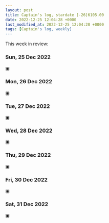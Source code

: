 ```yaml
---
layout: post
title: Captain's log, stardate [-26]6105.00
date: 2022-12-25 12:04:28 +0000
last_modified_at: 2022-12-25 12:04:28 +0000
tags: [Captain's log, weekly]
---
```


This week in review:

<!-- more -->

### Sun, 25 Dec 2022

▣

### Mon, 26 Dec 2022

▣

### Tue, 27 Dec 2022

▣

### Wed, 28 Dec 2022

▣

### Thu, 29 Dec 2022

▣

### Fri, 30 Dec 2022

▣

### Sat, 31 Dec 2022

▣
